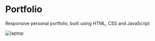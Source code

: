 # Portfolio
Responsive personal portfolio, built using HTML, CSS and JavaScript

![laptop](https://github.com/NethmiSilva/Portfolio/assets/91644460/6ce1d539-27c0-4654-9ba3-034b51ecb903)
